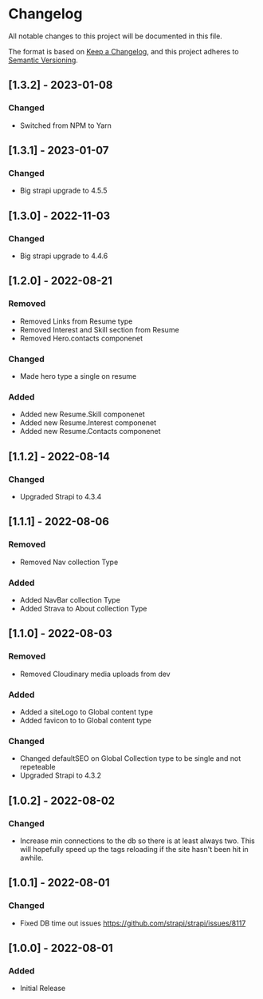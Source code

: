 # Changelog
All notable changes to this project will be documented in this file.

The format is based on [Keep a Changelog](https://keepachangelog.com/en/1.0.0/),
and this project adheres to [Semantic Versioning](https://semver.org/spec/v2.0.0.html).

## [1.3.2] - 2023-01-08
### Changed
- Switched from NPM to Yarn

## [1.3.1] - 2023-01-07
### Changed
- Big strapi upgrade to 4.5.5


## [1.3.0] - 2022-11-03
### Changed
- Big strapi upgrade to 4.4.6



## [1.2.0] - 2022-08-21
### Removed
 - Removed Links from Resume type
 - Removed Interest and Skill section from Resume
 - Removed Hero.contacts componenet 

 ### Changed
 - Made hero type a single on resume

 ### Added
 - Added new Resume.Skill componenet
 - Added new Resume.Interest componenet
 - Added new Resume.Contacts componenet

## [1.1.2] - 2022-08-14
### Changed
 - Upgraded Strapi to 4.3.4

## [1.1.1] - 2022-08-06
### Removed
- Removed Nav collection Type

### Added
- Added NavBar collection Type
- Added Strava to About collection Type

## [1.1.0] - 2022-08-03
### Removed
- Removed Cloudinary media uploads from dev

### Added
- Added a siteLogo to Global content type
- Added favicon to to Global content type

### Changed
 - Changed defaultSEO on Global Collection type to be single and not repeteable
 - Upgraded Strapi to 4.3.2

## [1.0.2] - 2022-08-02
### Changed
- Increase min connections to the db so there is at least always two. This will hopefully speed up the tags reloading if the site hasn't been hit in awhile.

## [1.0.1] - 2022-08-01
### Changed
- Fixed DB time out issues https://github.com/strapi/strapi/issues/8117

## [1.0.0] - 2022-08-01
### Added
- Initial Release
